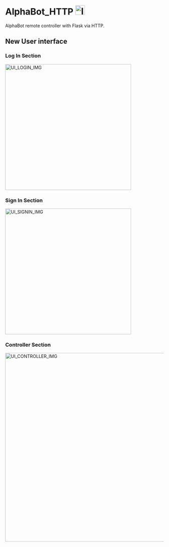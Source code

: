 # AlphaBot_HTTP <img alt="ICON" src="https://github.com/NicoloMaffi/AlphaBot_HTTP/blob/main/res/favicon.ico" width="30">
AlphaBot remote controller with Flask via HTTP.


## New User interface

### Log In Section
<img alt="UI_LOGIN_IMG" src="https://github.com/nikmaffi/AlphaBot_HTTP/blob/main/project_docs/UI_LOGIN.png" width="400">

### Sign In Section
<img alt="UI_SIGNIN_IMG" src="https://github.com/nikmaffi/AlphaBot_HTTP/blob/main/project_docs/UI_SIGNIN.png" width="400">

### Controller Section
<img alt="UI_CONTROLLER_IMG" src="https://github.com/nikmaffi/AlphaBot_HTTP/blob/main/project_docs/UI_CONTROLLER.png" width="600">
